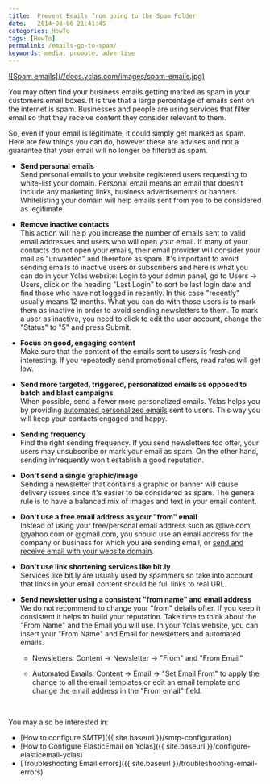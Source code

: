 ```yaml
---
title:  Prevent Emails from going to the Spam Folder
date:   2014-08-06 21:41:45
categories: HowTo
tags: [HowTo]
permalink: /emails-go-to-spam/
keywords: media, promote, advertise
---
```

<a href="//docs.yclas.com/images/spam-emails.jpg" class="thumbnail gallery-item" data-gallery>
![Spam emails](//docs.yclas.com/images/spam-emails.jpg)
</a>

You may often find your business emails getting marked as spam in your customers email boxes. It is true that a large percentage of emails sent on the internet is spam. Businesses and people are using services that filter email so that they receive content they consider relevant to them.

So, even if your email is legitimate, it could simply get marked as spam. Here are few things you can do, however these are advises and not a guarantee that your email will no longer be filtered as spam.

+ **Send personal emails**<br>
Send personal emails to your website registered users requesting to white-list your domain. Personal email means an email that doesn't include any marketing links, business advertisements or banners. Whitelisting your domain will help emails sent from you to be considered as legitimate.

+ **Remove inactive contacts**<br>
This action will help you increase the number of emails sent to valid email addresses and users who will open your email. If many of your contacts do not open your emails, their email provider will consider your mail as "unwanted" and therefore as spam. It's important to avoid sending emails to inactive users or subscribers and here is what you can do in your Yclas website:
Login to your admin panel, go to Users -> Users, click on the heading "Last Login" to sort be last login date and find those who have not logged in recently. In this case "recently" usually means 12 months. What you can do with those users is to mark them as inactive in order to avoid sending newsletters to them. To mark a user as inactive, you need to click to edit the user account, change the "Status" to "5" and press Submit.

+ **Focus on good, engaging content**<br>
Make sure that the content of the emails sent to users is fresh and interesting. If you repeatedly send promotional offers, read rates will get low.

+ **Send more targeted, triggered, personalized emails as opposed to batch and blast campaigns**<br>
When possible, send a fewer more personalized emails. Yclas helps you by providing [automated personalized emails](docs.yclas.com/automatic-emails-sent-to-users/) sent to users. This way you will keep your contacts engaged and happy.

+ **Sending frequency**<br>
Find the right sending frequency. If you send newsletters too ofter, your users may unsubscribe or mark your email as spam. On the other hand, sending infrequently won't establish a good reputation.

+ **Don't send a single graphic/image**<br>
Sending a newsletter that contains a graphic or banner will cause delivery issues since it's easier to be considered as spam. The general rule is to have a balanced mix of images and text in your email content.

+ **Don't use a free email address as your "from" email**<br>
Instead of using your free/personal email address such as @live.com, @yahoo.com or @gmail.com, you should use an email address for the company or business for which you are sending email, or [send and receive email with your website domain](//yclas.com/faq/custom-domain-email.html).  

+ **Don't use link shortening services like bit.ly**<br>
Services like bit.ly are usually used by spammers so take into account that links in your email content should be full links to real URL.

+ **Send newsletter using a consistent "from name" and email address**<br>
We do not recommend to change your "from" details ofter. If you keep it consistent it helps to build your reputation. Take time to think about the "From Name" and the Email you will use.
In your Yclas website, you can insert your "From Name" and Email for newsletters and automated emails.

  - Newsletters: Content -> Newsletter -> "From" and "From Email"

  - Automated Emails: Content -> Email -> "Set Email From" to apply the change to all the email templates or edit an email template and change the email address in the "From email" field.

<br>

You may also be interested in:

+ [How to configure SMTP]({{ site.baseurl }}/smtp-configuration)
+ [How to Configure ElasticEmail on Yclas]({{ site.baseurl }}/configure-elasticemail-yclas)
+ [Troubleshooting Email errors]({{ site.baseurl }}/troubleshooting-email-errors)

